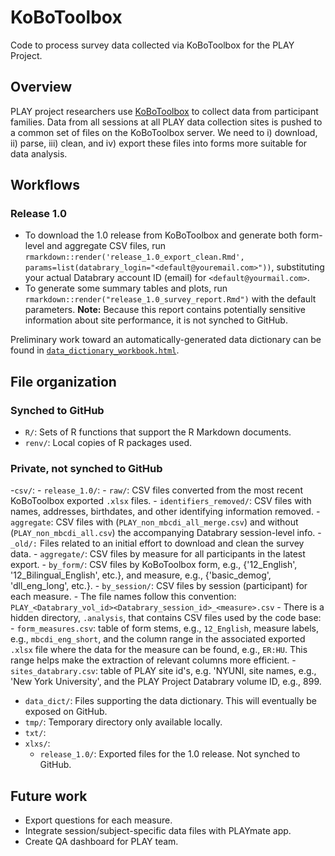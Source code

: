 # KoBoToolbox

Code to process survey data collected via KoBoToolbox for the PLAY Project.

## Overview

PLAY project researchers use [KoBoToolbox](https://www.kobotoolbox.org/) to collect data from participant families.
Data from all sessions at all PLAY data collection sites is pushed to a common set of files on the KoBoToolbox server.
We need to i) download, ii) parse, iii) clean, and iv) export these files into forms more suitable for data analysis.

## Workflows

### Release 1.0

- To download the 1.0 release from KoBoToolbox and generate both form-level and aggregate CSV files, run `rmarkdown::render('release_1.0_export_clean.Rmd', params=list(databrary_login="<default@youremail.com>"))`, substituting your actual Databrary account ID (email) for `<default@yourmail.com>`.
- To generate some summary tables and plots, run `rmarkdown::render("release_1.0_survey_report.Rmd")` with the default parameters. **Note:** Because this report contains potentially sensitive information about site performance, it is not synched to GitHub.

Preliminary work toward an automatically-generated data dictionary can be found in [`data_dictionary_workbook.html`](data_dictionary_workbook.html).

## File organization

### Synched to GitHub

- `R/`: Sets of R functions that support the R Markdown documents.
- `renv/`: Local copies of R packages used.

### Private, not synched to GitHub

-`csv/`:
    - `release_1.0/`: 
        - `raw/`: CSV files converted from the most recent KoBoToolbox exported `.xlsx` files.
        - `identifiers_removed/`: CSV files with names, addresses, birthdates, and other identifying information removed.
        - `aggregate`: CSV files with (`PLAY_non_mbcdi_all_merge.csv`) and without (`PLAY_non_mbcdi_all.csv`) the accompanying Databrary session-level info.
    - `_old/:` Files related to an initial effort to download and clean the survey data.
        - `aggregate/`: CSV files by measure for all participants in the latest export.
        - `by_form/`: CSV files by KoBoToolbox form, e.g., \{'12_English', '12_Bilingual_English', etc.\}, and measure, e.g., \{'basic_demog', 'dll_eng_long', etc.\}.
        - `by_session/`: CSV files by session (participant) for each measure.
            - The file names follow this convention: `PLAY_<Databrary_vol_id><Databrary_session_id>_<measure>.csv`
        - There is a hidden directory, `.analysis`, that contains CSV files used by the code base:
            - `form_measures.csv`: table of form stems, e.g., `12_English`, measure labels, e.g., `mbcdi_eng_short`, and the column range in the associated exported `.xlsx` file where the data for the measure can be found, e.g., `ER:HU`. This range helps make the extraction of relevant columns more efficient.
            - `sites_databrary.csv`: table of PLAY site id's, e.g. 'NYUNI, site names, e.g., 'New York University', and the PLAY Project Databrary volume ID, e.g., 899.
- `data_dict/`: Files supporting the data dictionary. This will eventually be exposed on GitHub.
- `tmp/`: Temporary directory only available locally.
- `txt/`: 
- `xlxs/`:
    - `release_1.0/`: Exported files for the 1.0 release. Not synched to GitHub.
            
## Future work

- Export questions for each measure.
- Integrate session/subject-specific data files with PLAYmate app.
- Create QA dashboard for PLAY team.
